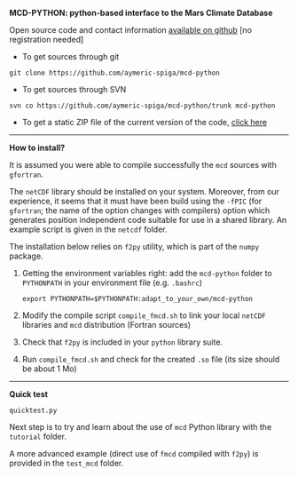 **MCD-PYTHON: python-based interface to the Mars Climate Database**

Open source code and contact information [available on github](https://github.com/aymeric-spiga) [no registration needed]

* To get sources through git 
~~~
git clone https://github.com/aymeric-spiga/mcd-python
~~~

* To get sources through SVN 
~~~
svn co https://github.com/aymeric-spiga/mcd-python/trunk mcd-python
~~~

* To get a static ZIP file of the current version of the code, 
[click here](https://github.com/aymeric-spiga/mcd-python/archive/master.zip)

----

**How to install?**

It is assumed you were able to compile successfully the `mcd` sources with `gfortran`. 

The `netCDF` library should be installed on your system. 
Moreover, from our experience, it seems that it must have been build
using the `-fPIC` (for `gfortran`; the name of the option changes with compilers) 
option which generates position independent code suitable for use in a shared library.
An example script is given in the `netcdf` folder.

The installation below relies on `f2py` utility, which is part of the `numpy` package.

 1. Getting the environment variables right: add the `mcd-python` folder to `PYTHONPATH` in your environment file (e.g. `.bashrc`)

        export PYTHONPATH=$PYTHONPATH:adapt_to_your_own/mcd-python

 2. Modify the compile script `compile_fmcd.sh` to link your local `netCDF` libraries and `mcd` distribution (Fortran sources)

 3. Check that `f2py` is included in your `python` library suite.

 4. Run `compile_fmcd.sh` and check for the created `.so` file (its size should be about 1 Mo)

----

**Quick test**

~~~
quicktest.py
~~~

Next step is to try and learn about the use of `mcd` Python library with the `tutorial` folder.

A more advanced example (direct use of `fmcd` compiled with `f2py`) is provided in the `test_mcd` folder.



 
